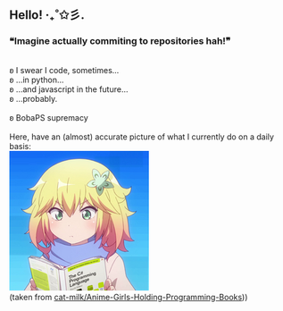 ## Hello! ‧₊˚✩彡.

### ❝Imagine actually commiting to repositories hah!❞ <br>
<br>
ʚ I swear I code, sometimes... <br>
ʚ ...in python... <br>
ʚ ...and javascript in the future... <br>
ʚ ...probably. <br>
<br>
ʚ BobaPS supremacy <br>
<br>
Here, have an (almost) accurate picture of what I currently do on a daily basis:
<br>
<img src="https://raw.githubusercontent.com/actuallyeunha/actuallyeunha/main/rsz_chisaki_tapris.png">
<br>
(taken from <a href=https://github.com/cat-milk/Anime-Girls-Holding-Programming-Books>cat-milk/Anime-Girls-Holding-Programming-Books</a>))
